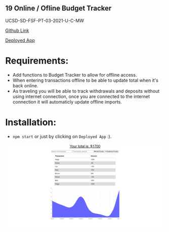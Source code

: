 ## 19 Online / Ofline Budget Tracker

UCSD-SD-FSF-PT-03-2021-U-C-MW

[Github Link](https://github.com/djony88/19_Online-Ofline_Budget_Tracker)

[Deployed App](https://shrouded-refuge-70825.herokuapp.com/)

# Requirements:

* Add functions to Budget Tracker to allow for offline access.
* When entering transactions offline to be able to update total when it's back online.
* As traveling you will be able to track withdrawals and deposits without using internet connection, once you are connected to the internet connection it will automaticly update offline imports.


# Installation:

* `npm start` or just by clicking on `Deployed App` :).

![Screenshot](./public/img/1.png)